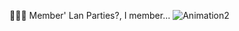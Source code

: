👋👋👋
Member' Lan Parties?, I member...
![Animation2](https://github.com/RusLanParty/RusLanParty/assets/84645216/1f0f564e-aa2a-47ae-a2f1-fb7218e6e1f4)
